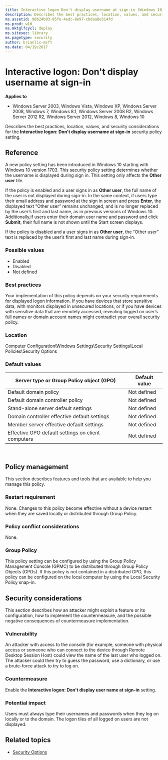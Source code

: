 ```yaml
---
title: Interactive logon Don't display username at sign-in (Windows 10)
description: Describes the best practices, location, values, and security considerations for the Interactive logon Don't display username at sign-in security policy setting.
ms.assetid: 98b24b03-95fe-4edc-8e97-cbdaa8e314fd
ms.prod: w10
ms.mktglfcycl: deploy
ms.sitesec: library
ms.pagetype: security
author: brianlic-msft
ms.date: 04/19/2017
---
```


# Interactive logon: Don't display username at sign-in

**Applies to**
-   Windows Server 2003, Windows Vista, Windows XP, Windows Server 2008, Windows 7, Windows 8.1, Windows Server 2008 R2, Windows Server 2012 R2, Windows Server 2012, Windows 8, Windows 10

Describes the best practices, location, values, and security considerations for the **Interactive logon: Don't display username at sign-in** security policy setting. 

## Reference

A new policy setting has been introduced in Windows 10 starting with Windows 10 version 1703. This security policy setting determines whether the username is displayed during sign in. This setting only affects the **Other user** tile.

If the policy is enabled and a user signs in as **Other user**, the full name of the user is not displayed during sign-in. In the same context, if users type their email address and password at the sign in screen and press **Enter**, the displayed text “Other user” remains unchanged, and is no longer replaced by the user’s first and last name, as in previous versions of Windows 10. Additionally,if users enter their domain user name and password and click **Submit**, their full name is not shown until the Start screen displays.

If the policy is disabled and a user signs in as **Other user**, the “Other user” text is replaced by the user’s first and last name during sign-in.

### Possible values

-   Enabled
-   Disabled
-   Not defined

### Best practices

Your implementation of this policy depends on your security requirements for displayed logon information. If you have devices that store sensitive data, with monitors displayed in unsecured locations, or if you have devices with sensitive data that are remotely accessed, revealing logged on user’s full names or domain account names might contradict your overall security policy.

### Location

Computer Configuration\\Windows Settings\\Security Settings\\Local Policies\\Security Options

### Default values

| Server type or Group Policy object (GPO) | Default value|
| - | - |
| Default domain policy| Not defined|
| Default domain controller policy| Not defined|
| Stand-alone server default settings | Not defined|
| Domain controller effective default settings | Not defined|
| Member server effective default settings | Not defined|
| Effective GPO default settings on client computers | Not defined|
 
## Policy management

This section describes features and tools that are available to help you manage this policy.

### Restart requirement

None. Changes to this policy become effective without a device restart when they are saved locally or distributed through Group Policy.

### Policy conflict considerations

None.

### Group Policy

This policy setting can be configured by using the Group Policy Management Console (GPMC) to be distributed through Group Policy Objects (GPOs). If this policy is not contained in a distributed GPO, this policy can be configured on the local computer by using the Local Security Policy snap-in.

## Security considerations

This section describes how an attacker might exploit a feature or its configuration, how to implement the countermeasure, and the possible negative consequences of countermeasure implementation.

### Vulnerability

An attacker with access to the console (for example, someone with physical access or someone who can connect to the device through Remote Desktop Session Host) could view the name of the last user who logged on. The attacker could then try to guess the password, use a dictionary, or use a brute-force attack to try to log on.

### Countermeasure

Enable the **Interactive logon: Don't display user name at sign-in** setting.

### Potential impact

Users must always type their usernames and passwords when they log on locally or to the domain. The logon tiles of all logged on users are not displayed.

## Related topics

- [Security Options](security-options.md)
